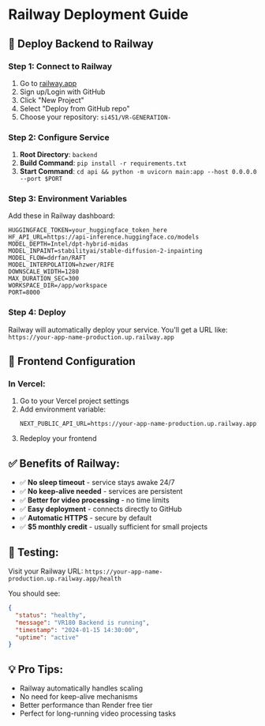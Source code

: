 # Railway Deployment Guide

## 🚂 Deploy Backend to Railway

### Step 1: Connect to Railway

1. Go to [railway.app](https://railway.app)
2. Sign up/Login with GitHub
3. Click "New Project"
4. Select "Deploy from GitHub repo"
5. Choose your repository: `si451/VR-GENERATION-`

### Step 2: Configure Service

1. **Root Directory**: `backend`
2. **Build Command**: `pip install -r requirements.txt`
3. **Start Command**: `cd api && python -m uvicorn main:app --host 0.0.0.0 --port $PORT`

### Step 3: Environment Variables

Add these in Railway dashboard:

```
HUGGINGFACE_TOKEN=your_huggingface_token_here
HF_API_URL=https://api-inference.huggingface.co/models
MODEL_DEPTH=Intel/dpt-hybrid-midas
MODEL_INPAINT=stabilityai/stable-diffusion-2-inpainting
MODEL_FLOW=ddrfan/RAFT
MODEL_INTERPOLATION=hzwer/RIFE
DOWNSCALE_WIDTH=1280
MAX_DURATION_SEC=300
WORKSPACE_DIR=/app/workspace
PORT=8000
```

### Step 4: Deploy

Railway will automatically deploy your service. You'll get a URL like:
`https://your-app-name-production.up.railway.app`

## 🎯 Frontend Configuration

### In Vercel:

1. Go to your Vercel project settings
2. Add environment variable:
   ```
   NEXT_PUBLIC_API_URL=https://your-app-name-production.up.railway.app
   ```
3. Redeploy your frontend

## ✅ Benefits of Railway:

- ✅ **No sleep timeout** - service stays awake 24/7
- ✅ **No keep-alive needed** - services are persistent
- ✅ **Better for video processing** - no time limits
- ✅ **Easy deployment** - connects directly to GitHub
- ✅ **Automatic HTTPS** - secure by default
- ✅ **$5 monthly credit** - usually sufficient for small projects

## 🔧 Testing:

Visit your Railway URL: `https://your-app-name-production.up.railway.app/health`

You should see:
```json
{
  "status": "healthy",
  "message": "VR180 Backend is running",
  "timestamp": "2024-01-15 14:30:00",
  "uptime": "active"
}
```

## 💡 Pro Tips:

- Railway automatically handles scaling
- No need for keep-alive mechanisms
- Better performance than Render free tier
- Perfect for long-running video processing tasks
